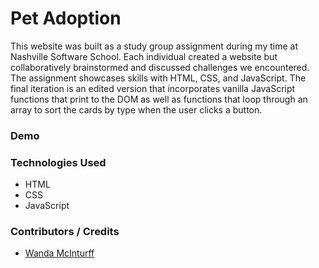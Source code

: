 # Pet Adoption

This website was built as a study group assignment during my time at Nashville Software School. Each individual created a website but collaboratively brainstormed and discussed challenges we encountered. The assignment showcases skills with HTML, CSS, and JavaScript. The final iteration is an edited version that incorporates vanilla JavaScript functions that print to the DOM as well as functions that loop through an array to sort the cards by type when the user clicks a button. 

### Demo


### Technologies Used
* HTML
* CSS
* JavaScript

### Contributors / Credits
* [Wanda McInturff](https://github.com/wmmcinturff)

